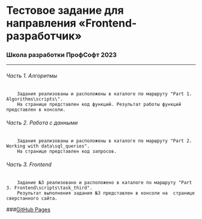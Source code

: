 # Тестовое задание для направления «Frontend-разработчик»  
### Школа разработки ПрофСофт 2023  
---
###### Часть 1. Алгоритмы  
        Задания реализованы и расположены в каталоге по маршруту "Part 1. Algorithms\scripts\".  
        На странице представлен код функций. Результат работы функций представлен в консоли.  
###### Часть 2. Работа с данными  
        Задания реализованы и расположены в каталоге по маршруту "Part 2. Working with data\sql_queries".  
        На странице представлен код запросов.  
###### Часть 3. Frontend  
        Задание №3 реализовано и расположено в каталоге по маршруту "Part 3. Frontend\scripts\task_third".  
        Результат выполнения задания №3 представлен в консоли на  странице сверстанного сайта.

###<a href="https://riorustik.github.io/profsoft-test-task/">GitHub Pages</a> 
